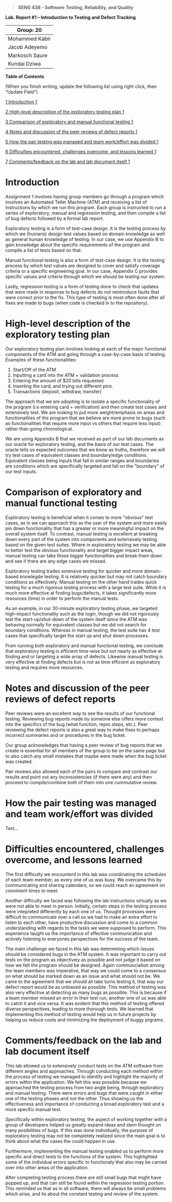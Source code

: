 >   **SENG 438 - Software Testing, Reliability, and Quality**

**Lab. Report \#1 – Introduction to Testing and Defect Tracking**

| Group: 20      |
|-----------------|
| Mohammed Kabir               |   
| Jacob Adeyemo              |   
| Markosch Saure              |   
| Kundai Dziwa               |   


**Table of Contents**

(When you finish writing, update the following list using right click, then
“Update Field”)

[1 Introduction	1](#_Toc439194677)

[2 High-level description of the exploratory testing plan	1](#_Toc439194678)

[3 Comparison of exploratory and manual functional testing	1](#_Toc439194679)

[4 Notes and discussion of the peer reviews of defect reports	1](#_Toc439194680)

[5 How the pair testing was managed and team work/effort was
divided	1](#_Toc439194681)

[6 Difficulties encountered, challenges overcome, and lessons
learned	1](#_Toc439194682)

[7 Comments/feedback on the lab and lab document itself	1](#_Toc439194683)

# Introduction

Assignment 1 involves having group members go through a program which involves an Automated Teller Machine (ATM) and
receiving a list of instructions by which we run this program. Each group is instructed to run a series of exploratory,
manual and regression testing, and then compile a list of bug defects followed by a formal lab report. 

Exploratory testing is a form of test-case design. It is the testing process by which we (humans) design test values
based on domain knowledge as well as general human knowledge of testing. In our case, we use Appendix B to gain knowledge
about the specific requirements of the program and compile a list of tests based on that.

Manual functional testing is also a form of test-case design. It is the testing process by which test values are designed
to cover and satisfy coverage criteria or a specific engineering goal. In our case, Appendix C provides specific values
and criteria through which we should be testing our system.

Lastly, regression testing is a form of testing done to check that updates that were made in response to bug defects
do not reintroduce faults that were correct prior to the fix. This type of testing is most often done after all fixes
are made to bugs (when code is checked in to the repository).

# High-level description of the exploratory testing plan

Our exploratory testing plan involves looking at each of the major functional components
of the ATM and going through a case-by-case basis of testing. Examples of these functionalities:

1. Start/Off of the ATM
2. Inputting a card into the ATM + validation process
3. Entering the amount of $20 bills requested
4. Inserting the card, and trying out different pins.
5. Transactions (deposit, withdraw, transfer) 

The approach that we are adopting is to isolate a specific functionality of the program (i.e entering card + verification)
and then create test cases and extensively test. We are looking to put more weight/emphasis on areas and functionalities
of the program that we believe are more prone to bugs (such as functionalities that require more input vs others that require
less input) rather than going chronological. 

We are using Appendix B that we received as part of our lab documents as our oracle for exploratory testing, and the basis of our test cases. The oracle tells us expected outcomes that we know as truths, therefore we will try test cases of equivalent classes and boundary/edge conditions. Equivalent classes being inputs that fall in similar ranges and boundaries are conditions which are specifically targeted and fall on the "boundary" of our test inputs. 


# Comparison of exploratory and manual functional testing

Exploratory testing is beneficial when it comes to more "obvious" test cases, as in we can approach this as the user of the
system and more easily pin down functionality that has a greater or more meaningful impact on the overall system itself. To
contrast, manual testing is excellent at breaking down every part of the system into components and extensively testing based on the given test suites. Where in exploratory testing we may be able to better test the obvious functionality and target bigger impact areas, manual testing can take those bigger functionalities and break them down and see if there are any edge cases we missed.

Exploratory testing trades extensive testing for quicker and more domain-based knowlegde testing. It is relatively quicker but
may not catch boundary conditions as effectively. Manual testing on the other hand trades quick testing for a much rigorous testing process with a large test suite. While it is much more effective at finding bugs/defects, it takes significantly more resources (time) in order to perform the manual tests.

As an example, in our 30-minute exploratory testing phase, we targeted high-impact functionality such as the login, though we did not rigorously test the start-up/shut-down of the system itself since the ATM was behaving normally for equivalent classes but we did not search for boundary conditions. Whereas in manual testing, the test suite has 4 test cases that specifically target the start up and shut down processes.

From running both exploratory and manual functional testing, we conclude that exploratory testing is efficient time-wise but not nearly as effective at finding and or targeting a wide array of defects. Likewise manual testing is very effective at finding defects but is not as time efficient as exploratory testing and requires more resources.

# Notes and discussion of the peer reviews of defect reports

Peer reviews were an excellent way to see the results of our functional testing. Reviewing bug reports made by someone else offers more context into the specifics of the bug (what function, repro steps, etc.). Peer reviewing the defect reports is also a great way to make fixes to perhaps incorrect summaries and or procedures in the bug ticket. 

Our group acknowledges that having a peer review of bug reports that we create is essential for all members of the group to be on the same page but to also catch any small mistakes that maybe were made when the bug ticket was created.

Pair reviews also allowed each of the pairs to compare and contrast our results and point out any inconsistencies (if there were any) and then proceed to compile/combine both of them into one cummulative review.

# How the pair testing was managed and team work/effort was divided 

Text…

# Difficulties encountered, challenges overcome, and lessons learned
The first difficulty we encounterd in this lab was coordinating the schedules of each team member, as every one of us was busy. We overcame this by communicating and sharing calendars, so we could reach an agreement on convinient times to meet. 

Another difficulty we faced was following the lab instructions virtually as we were not able to meet in person. Initially, certain steps in the testing process were intepreted differently by each one of us. Thought processes were difficult to communicate over a call so we had to make an extra effort to listen to each other, have productive discussion and come to a common understanding with regards to the tasks we were supposed to perform. This experience taught us the importance of effective communication and actively listening to everyones perspectives for the success of the team. 

The main challenge we faced in this lab was determining which issues should be considered bugs in the ATM system. It was important to carry out tests on the program as objectively as possible and not judge it based on how we felt the program should be designed. Again communciation among the team members was imperative, that way we could come to a consensus on what should be marked down as an issue and what should not be. We came to the agreement that we should all take turns testing it, that way our defect report would be as unbiased as possible. This method of testing was also very effective at detecting as many bugs as possible. This is because if a team member missed an error in their test run, another one of us was able to catch it and vice versa. It was evident that this method of testing offered diverse perspectives, leading to more thorough tests. We learned that implementing this method of testing would help us in future projects by helping us reduce costs and minimizing the deployment of buggy prgrams.



# Comments/feedback on the lab and lab document itself

This lab allowed us to extensively conduct tests on the ATM software from different angles and approaches. Through conducting each method within the process of testing we managed to identify and highlight the majority of errors within the application. We felt this was possible because we approached the testing process from two angle being, through exploratory and manual testing. There were errors and bugs that were caught in either one of the testing phases and not the other. Thus showing us the effectiveness and importance of conducting a broad exploratory test and a more specific manual test. 

Specifically within exploratory testing, the aspect of working together with a group of developers helped us greatly expand ideas and stem thought on many posibilities of bugs. If this was done individually, the purpose of exploratory testing may not be completely realized since the main goal is to think about what the cases the could happen in use. 

Furthermore, implementing the manual testing enabled us to perform more specific and direct tests to the functions of the system. This highlighted some of the individual errors specific to functionaly that also may be carried over into other areas of the application. 

After completing testing process there are still small bugs that might have popped up, and that can still be found within the regression testing portion. This reminded us that as in all software, there will always be small problems which arise, and its about the constant testing and review of the system. 
